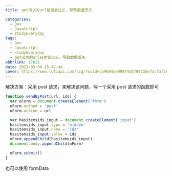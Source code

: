 ```yaml
---
title: get请求的url经常会过长，导致数据丢失

categories:
  - Dev
  - JavaScript
  - studyEveryday
tags:
  - Dev
  - JavaScript
  - studyEveryday
  - get请求的url经常会过长，导致数据丢失
abbrlink: 17621
date: 2023-03-06 15:47:44
cover: https://www.loliapi.com/acg/?uuid=cb9684ae09844d678823de7acfaf263c
---
```


解决方案：采用 post 请求，来解决该问题，写一个采用 post 请求的函数即可

```js
function sendByPost(url, ids) {
  var oForm = document.createElement('form')
  oForm.method = 'post'
  oForm.action = url

  var hasitemsids_input = document.createElement('input')
  hasitemsids_input.type = 'hidden'
  hasitemsids_input.name = 'ids'
  hasitemsids_input.value = ids
  oForm.appendChild(hasitemsids_input)
  document.body.appendChild(oForm)

  oForm.submit()
}
```

也可以使用 formData